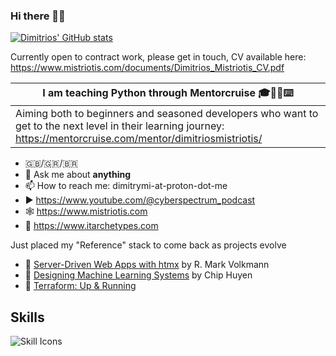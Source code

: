 ### Hi there 👋🚀

[![Dimitrios' GitHub stats](https://github-readme-stats.vercel.app/api?username=dimitrismistriotis&show_icons=true&theme=dracula)](https://github.com/anuraghazra/github-readme-stats)

Currently open to contract work, please get in touch, CV available here: <https://www.mistriotis.com/documents/Dimitrios_Mistriotis_CV.pdf>

| I am teaching Python through Mentorcruise 🎓🧑‍💻️⌨️                                                                                                                    |
| -------------------------------------------------------------------------------------------------------------------------------------------------------------------- |
| Aiming both to beginners and seasoned developers who want to get to the next level in their learning journey: <https://mentorcruise.com/mentor/dimitriosmistriotis/> |

- 🇬🇧/🇬🇷/🇧🇷
- 💬 Ask me about **anything**
- 📫 How to reach me: dimitrymi-at-proton-dot-me
- ▶️ <https://www.youtube.com/@cyberspectrum_podcast>
- 🕸️ <https://www.mistriotis.com>
- 📖 <https://www.itarchetypes.com>

Just placed my "Reference" stack to come back as projects evolve

- 📖 [Server-Driven Web Apps with htmx](https://pragprog.com/titles/mvhtmx/server-driven-web-apps-with-htmx/) by R. Mark Volkmann
- 📖 [Designing Machine Learning Systems](https://www.oreilly.com/library/view/designing-machine-learning/9781098107956/) by Chip Huyen
- 📖 [Terraform: Up & Running](https://www.oreilly.com/library/view/terraform-up/9781492046899/)

## Skills

![Skill Icons](https://skillicons.dev/icons?i=alpinejs,aws,bash,cloudflare,css,django,docker,git,github,githubactions,gitlab,html,htmx,js,linux,mongodb,nginx,pycharm,redis,terraform,vscode)
